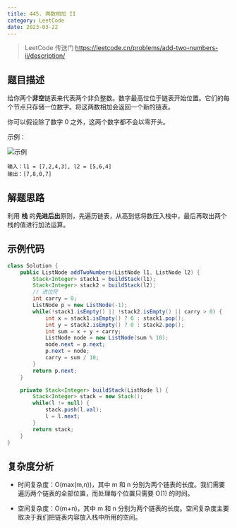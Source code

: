 ```yaml
---
title: 445. 两数相加 II
category: LeetCode
date: 2023-03-22
---
```


> LeetCode 传送门 https://leetcode.cn/problems/add-two-numbers-ii/description/

## 题目描述 <Badge text="中等" type="warning"/>

给你两个**非空**链表来代表两个非负整数。数字最高位位于链表开始位置。它们的每个节点只存储一位数字。将这两数相加会返回一个新的链表。

你可以假设除了数字 0 之外，这两个数字都不会以零开头。

示例：

![示例](https://pic.leetcode-cn.com/1626420025-fZfzMX-image.png)

```
输入：l1 = [7,2,4,3], l2 = [5,6,4]
输出：[7,8,0,7]
```

## 解题思路

利用 **栈** 的**先进后出**原则，先遍历链表，从高到低将数压入栈中，最后再取出两个栈的值进行加法运算。

## 示例代码

```java
class Solution {
    public ListNode addTwoNumbers(ListNode l1, ListNode l2) {
        Stack<Integer> stack1 = buildStack(l1);
        Stack<Integer> stack2 = buildStack(l2);
        // 进位符
        int carry = 0;
        ListNode p = new ListNode(-1);
        while(!stack1.isEmpty() || !stack2.isEmpty() || carry > 0) {
            int x = stack1.isEmpty() ? 0 : stack1.pop();
            int y = stack2.isEmpty() ? 0 : stack2.pop();
            int sum = x + y + carry;
            ListNode node = new ListNode(sum % 10);
            node.next = p.next;
            p.next = node;
            carry = sum / 10;
        }
        return p.next;
    }

    private Stack<Integer> buildStack(ListNode l) {
        Stack<Integer> stack = new Stack();
        while(l != null) {
            stack.push(l.val);
            l = l.next;
        }
        return stack;
    }
}
```

## 复杂度分析

- 时间复杂度：O(max⁡(m,n))，其中 m 和 n 分别为两个链表的长度。我们需要遍历两个链表的全部位置，而处理每个位置只需要 O(1) 的时间。

- 空间复杂度：O(m+n)，其中 m 和 n 分别为两个链表的长度。空间复杂度主要取决于我们把链表内容放入栈中所用的空间。

